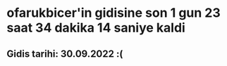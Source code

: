 # ofarukbicer'in gidisine son 1 gun 23 saat 34 dakika 14 saniye kaldi

## Gidis tarihi: 30.09.2022 :(